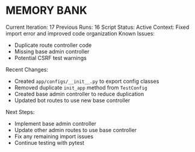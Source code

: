 # MEMORY BANK

Current Iteration: 17
Previous Runs: 16
Script Status: Active
Context: Fixed import error and improved code organization
Known Issues:
- Duplicate route controller code
- Missing base admin controller
- Potential CSRF test warnings

Recent Changes:
- Created `app/configs/__init__.py` to export config classes
- Removed duplicate `init_app` method from `TestConfig`
- Created base admin controller to reduce duplication
- Updated bot routes to use new base controller

Next Steps:
- Implement base admin controller
- Update other admin routes to use base controller
- Fix any remaining import issues
- Continue testing with pytest
